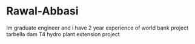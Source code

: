 # Rawal-Abbasi
Im graduate engineer and i have 2 year experience of world bank project tarbella dam T4 hydro plant extension project

